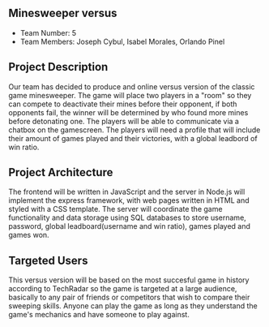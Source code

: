## Minesweeper versus
- Team Number: 5
- Team Members: Joseph Cybul, Isabel Morales, Orlando Pinel

## Project Description
 
Our team has decided to produce and online versus version of the classic game minesweeper. The game will place two players in a "room" so they can compete to deactivate their mines before their opponent, if both opponents fail, the winner will be determined by who found more mines before detonating one. The players will be able to communicate via a chatbox on the gamescreen. The players will need a profile that will include their amount of games played and their victories, with a global leadbord of win ratio.

## Project Architecture

The frontend will be written in JavaScript and the server in Node.js will implement the express framework, with web pages written in HTML and styled with a CSS template. The server will coordinate the game functionality and data storage using SQL databases to store username, password, global leadboard(username and win ratio), games played and games won.


## Targeted Users

This versus version will be based on the most succesful game in history according to TechRadar so the game is targeted at a large audience, basically to any pair of friends or competitors that wish to compare their sweeping skills. Anyone can play the game as long as they understand the game's mechanics and have someone to play against.
